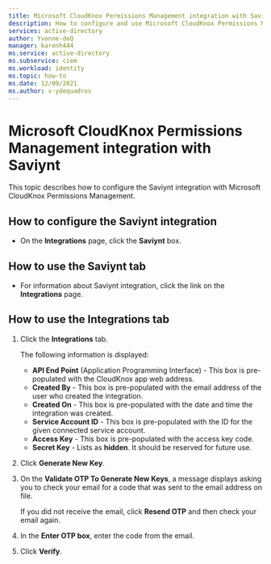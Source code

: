 ```yaml
---
title: Microsoft CloudKnox Permissions Management integration with Saviynt
description: How to configure and use Microsoft CloudKnox Permissions Management integration with Saviynt.
services: active-directory
author: Yvonne-deQ
manager: karenh444
ms.service: active-directory
ms.subservice: ciem
ms.workload: identity
ms.topic: how-to
ms.date: 12/09/2021
ms.author: v-ydequadros
---
```


# Microsoft CloudKnox Permissions Management integration with Saviynt

This topic describes how to configure the Saviynt integration with Microsoft CloudKnox Permissions Management.

## How to configure the Saviynt integration

- On the **Integrations** page, click the **Saviynt** box.

## How to use the Saviynt tab

- For information about Saviynt integration, click the link on the **Integrations** page.

## How to use the Integrations tab

1. Click the **Integrations** tab. 

    The following information is displayed:

      - **API End Point** (Application Programming Interface) - This box is pre-populated with the CloudKnox app web address.
      - **Created By** - This box is pre-populated with the email address of the user who created the integration. 
      - **Created On** - This box is pre-populated with the date and time the integration was created.
      - **Service Account ID** - This box is pre-populated with the ID for the given connected service account.
      - **Access Key** - This box is pre-populated with the access key code.
      - **Secret Key** - Lists as **hidden**. It should be reserved for future use.

2. Click **Generate New Key**.
3. On the **Validate OTP To Generate New Keys**, a message displays asking you to check your email for a code that was sent to the email address on file.

      If you did not receive the email, click **Resend OTP** and then check your email again.
4. In the **Enter OTP box**, enter the code from the email.
5. Click **Verify**.

<!---## Next steps--->